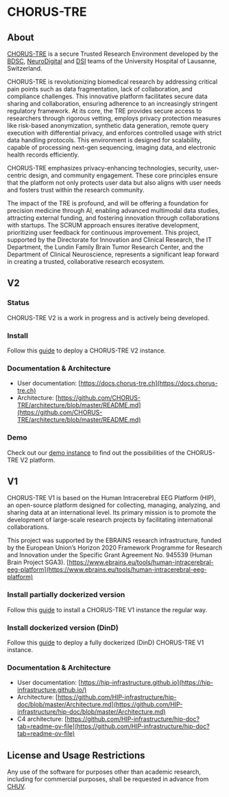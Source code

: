 # CHORUS-TRE

## About

[CHORUS-TRE](https://www.chorus-tre.ch) is a secure Trusted Research Environment developed by the [BDSC](https://www.chuv.ch/en/bdsc/), [NeuroDigital](https://www.chuv.ch/fr/neurosciences/dnc-home/recherche/centre-de-recherche-en-neurosciences/neurotech/research-labs/neurodigitalneurotech) and [DSI](https://www.chuv.ch/fr/fiches/direction-des-systemes-dinformation) teams of the University Hospital of Lausanne, Switzerland.

CHORUS-TRE is revolutionizing biomedical research by addressing critical pain points such as data fragmentation, lack of collaboration, and compliance challenges. This innovative platform facilitates secure data sharing and collaboration, ensuring adherence to an increasingly stringent regulatory framework. At its core, the TRE provides secure access to researchers through rigorous vetting, employs privacy protection measures like risk-based anonymization, synthetic data generation, remote query execution with differential privacy, and enforces controlled usage with strict data handling protocols. This environment is designed for scalability, capable of processing next-gen sequencing, imaging data, and electronic health records efficiently.

CHORUS-TRE emphasizes privacy-enhancing technologies, security, user-centric design, and community engagement. These core principles ensure that the platform not only protects user data but also aligns with user needs and fosters trust within the research community.

The impact of the TRE is profound, and will be offering a foundation for precision medicine through AI, enabling advanced multimodal data studies, attracting external funding, and fostering innovation through collaborations with startups. The SCRUM approach ensures iterative development, prioritizing user feedback for continuous improvement. This project, supported by the Directorate for Innovation and Clinical Research, the IT Department, the Lundin Family Brain Tumor Research Center, and the Department of Clinical Neuroscience, represents a significant leap forward in creating a trusted, collaborative research ecosystem.

## V2

### Status
CHORUS-TRE V2 is a work in progress and is actively being developed.

### Install

Follow this [guide](https://github.com/CHORUS-TRE/.github/blob/master/profile/INSTALL.md) to deploy a CHORUS-TRE V2 instance.

### Documentation & Architecture
- User documentation: [https://docs.chorus-tre.ch](https://docs.chorus-tre.ch)
- Architecture: [https://github.com/CHORUS-TRE/architecture/blob/master/README.md](https://github.com/CHORUS-TRE/architecture/blob/master/README.md)

### Demo

Check out our [demo instance](#) to find out the possibilities of the CHORUS-TRE V2 platform.

## V1

CHORUS-TRE V1 is based on the Human Intracerebral EEG Platform (HIP), an open-source platform designed for collecting, managing, analyzing, and sharing data at an international level. Its primary mission is to promote the development of large-scale research projects by facilitating international collaborations.

This project was supported by the EBRAINS research infrastructure, funded by the European Union’s Horizon 2020 Framework Programme for Research and Innovation under the Specific Grant Agreement No. 945539 (Human Brain Project SGA3). [https://www.ebrains.eu/tools/human-intracerebral-eeg-platform](https://www.ebrains.eu/tools/human-intracerebral-eeg-platform)

### Install partially dockerized version
Follow this [guide](https://github.com/HIP-infrastructure/#install) to install a CHORUS-TRE V1 instance the regular way.

### Install dockerized version (DinD)
Follow this [guide](https://github.com/CHORUS-TRE/v1-dockerized/blob/master/README.md) to deploy a fully dockerized (DinD) CHORUS-TRE V1 instance.

### Documentation & Architecture
- User documentation: [https://hip-infrastructure.github.io](https://hip-infrastructure.github.io/)
- Architecture: [https://github.com/HIP-infrastructure/hip-doc/blob/master/Architecture.md](https://github.com/HIP-infrastructure/hip-doc/blob/master/Architecture.md)
- C4 architecture: [https://github.com/HIP-infrastructure/hip-doc?tab=readme-ov-file](https://github.com/HIP-infrastructure/hip-doc?tab=readme-ov-file)

## License and Usage Restrictions

Any use of the software for purposes other than academic research, including for commercial purposes, shall be requested in advance from [CHUV](mailto:pactt.legal@chuv.ch).

